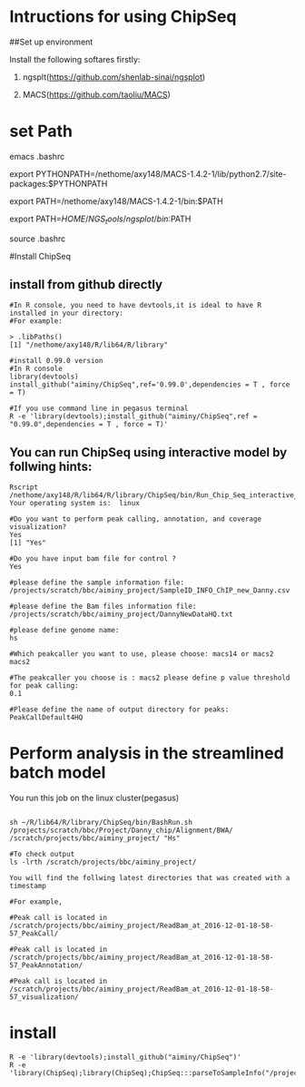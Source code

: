 # Intructions for using ChipSeq

##Set up environment

Install the following softares firstly:

1. ngsplt(https://github.com/shenlab-sinai/ngsplot)

2. MACS(https://github.com/taoliu/MACS)

# set Path

emacs .bashrc

export PYTHONPATH=/nethome/axy148/MACS-1.4.2-1/lib/python2.7/site-packages:$PYTHONPATH

export PATH=/nethome/axy148/MACS-1.4.2-1/bin:$PATH

export PATH=$HOME/NGS_tools/ngsplot/bin:$PATH

source .bashrc

#Install ChipSeq

## install from github directly
```{r or bash}
#In R console, you need to have devtools,it is ideal to have R installed in your directory:
#For example: 

> .libPaths()
[1] "/nethome/axy148/R/lib64/R/library"

#install 0.99.0 version
#In R console
library(devtools)
install_github("aiminy/ChipSeq",ref='0.99.0',dependencies = T , force = T)

#If you use command line in pegasus terminal
R -e 'library(devtools);install_github("aiminy/ChipSeq",ref = "0.99.0",dependencies = T , force = T)'

```

## You can run ChipSeq using interactive model by follwing hints:

```{bash}
Rscript /nethome/axy148/R/lib64/R/library/ChipSeq/bin/Run_Chip_Seq_interactive_model.r
Your operating system is:  linux 

#Do you want to perform peak calling, annotation, and coverage visualization?
Yes
[1] "Yes"

#Do you have input bam file for control ?
Yes

#please define the sample information file:
/projects/scratch/bbc/aiminy_project/SampleID_INFO_ChIP_new_Danny.csv

#please define the Bam files information file:
/projects/scratch/bbc/aiminy_project/DannyNewDataHQ.txt

#please define genome name:
hs

#Which peakcaller you want to use, please choose: macs14 or macs2 
macs2

#The peakcaller you choose is : macs2 please define p value threshold for peak calling: 
0.1

#Please define the name of output directory for peaks: 
PeakCallDefault4HQ

```
# Perform analysis in the streamlined batch model

You run this job on the linux cluster(pegasus)

```{bash eval=FALSE}

sh ~/R/lib64/R/library/ChipSeq/bin/BashRun.sh /projects/scratch/bbc/Project/Danny_chip/Alignment/BWA/ /scratch/projects/bbc/aiminy_project/ "Hs" 

#To check output 
ls -lrth /scratch/projects/bbc/aiminy_project/

You will find the follwing latest directories that was created with a timestamp

#For example,

#Peak call is located in  
/scratch/projects/bbc/aiminy_project/ReadBam_at_2016-12-01-18-58-57_PeakCall/
 
#Peak call is located in  
/scratch/projects/bbc/aiminy_project/ReadBam_at_2016-12-01-18-58-57_PeakAnnotation/

#Peak call is located in  
/scratch/projects/bbc/aiminy_project/ReadBam_at_2016-12-01-18-58-57_visualization/
```

# install
```{r}
R -e 'library(devtools);install_github("aiminy/ChipSeq")'
R -e 'library(ChipSeq);library(ChipSeq);ChipSeq:::parseToSampleInfo("/projects/scratch/bbc/Project/Danny_chip3/Filtered_bam","*.bam$","~/Danny_chip3","sample_infor_Danny_chip3.txt","Danny_chip3")'
```

